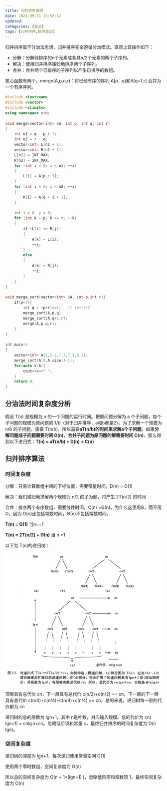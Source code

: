 ```yaml
---
title: 归并排序原理
date: 2021-09-11 15:52:12
updated:
categories: [算法]
tags: [归并排序,排序算法]
---
```

归并排序属于分治法思想，归并排序完全遵循分治模式。直观上其操作如下：

* 分解：分解待排序的n个元素成各具n/2个元素的两个子序列。
* 解决：使用归并排序递归地排序两个子序列。
* 合并：合并两个已排序的子序列以产生已排序的数组。

核心函数有两个，merge(A,p,q,r)：将已经有序的序列 A[p...q]和A[q+1,r] 合并为一个有序序列。
<!-- more -->
```c++
#include <iostream>
#include <vector>
#include <climits>
using namespace std;

void merge(vector<int> &A, int p, int q, int r)
{
    int n1 = q - p + 1;
    int n2 = r - q;
    vector<int> L(n1 + 1);
    vector<int> R(n2 + 1);
    L[n1] = INT_MAX;
    R[n2] = INT_MAX;
    for (int i = 0; i < n1; ++i)
    {
        L[i] = A[p + i];
    }
    for (int i = 0; i < n2; ++i)
    {
        R[i] = A[q + i + 1];
    }
   
    int i = 0, j = 0;
    for (int k = p; k <= r; ++k)
    {
        if (L[i] <= R[j])
        {
            A[k] = L[i];
            ++i;
        }
        else
        {
            A[k] = R[j];
            ++j;
        }
    }
}

void merge_sort(vector<int> &A, int p,int r){
    if(p<r){
        int q = (p+r)>>1;   // (p+r)/2
        merge_sort(A,p,q);
        merge_sort(A,q+1,r);
        merge(A,p,q,r);
    }
}

int main()
{
    vector<int> A{1,5,2,7,3,7,1,6,3};
    merge_sort(A,0,A.size()-1);
    for(auto x:A){
        cout<<x<<" ";
    }
    return 0;
}
```



## 分治法时间复杂度分析

假设 T(n) 是规模为 n 的一个问题的运行时间。把原问题分解为 a 个子问题，每个子问题的规模为原问题的 1/b（对于归并排序，a和b都是2）。为了求解一个规模为 n/b 的子问题，需要 T(n/b)，所以需要**aT(n/b)的时间来求解a个子问题**。如果**分解问题成子问题需要时间 D(n)**，**合并子问题为原问题的解需要时间 C(n)**，那么得到以下递归式：**T(n) = aT(n/b) + D(n) + C(n)** 



## 归并排序算法

### 时间复杂度

分解：只需计算数组中间的下标位置，需要常量时间，D(n) = O(1)

解决：我们递归地求解两个规模为 n/2 的子为题，将产生 2T(n/2) 的时间

合并：排序两个有序数组，需要线性时间，C(n) =Θ(n)，为什么这里用Θ，而不用 O，因为 O(n)还包括常数时间，Θ(n)不包括常数时间。

**T(n) = Θ(1)**  当n==1

**T(n) = 2T(n/2) + Θ(n)**  当 n >1

以下为 T(n)的递归树：

![IMG_082FCEFC406D-1](https://raw.githubusercontent.com/wangjunstf/pics/main/uPic/IMG_082FCEFC406D-1.jpeg)



顶层具有总代价 cn，下一层具有总代价 c(n/2)+c(n/2) == cn，下一层的下一层具有总代价 c(n/4)+c(n/4)+c(n/4)+c(n/4) == cn。总的来说，递归树每一层的代价都为 cn

递归树的总的层数为 lgn+1，其中 n是叶数，对应输入规模。总的代价为 cn( lgn+1) = cn$\lg n$​+cn。忽略低阶项和常量 c，最终归并排序的时间复杂度为 O(n lgn)。



### 空间复杂度

递归树的深度为 lgn+1，每次递归使用常量空间 O(1)

使用两个零时数组，空间复杂度为 O(n)

所以总的空间复杂度为 O(n + 1*(lgn+1) )，忽略低阶项和常数项 1，最终空间复杂度为 O(n)